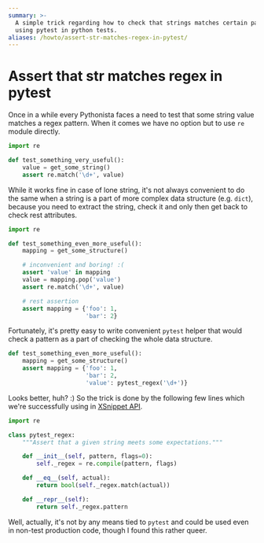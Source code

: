 ```yaml
---
summary: >-
  A simple trick regarding how to check that strings matches certain pattern
  using pytest in python tests.
aliases: /howto/assert-str-matches-regex-in-pytest/
---
```


Assert that str matches regex in pytest
=======================================

Once in a while every Pythonista faces a need to test that some string value
matches a regex pattern. When it comes we have no option but to use `re` module
directly.

```python
import re

def test_something_very_useful():
    value = get_some_string()
    assert re.match('\d+', value)
```

While it works fine in case of lone string, it's not always convenient to do
the same when a string is a part of more complex data structure (e.g. `dict`),
because you need to extract the string, check it and only then get back to
check rest attributes.

```python
import re

def test_something_even_more_useful():
    mapping = get_some_structure()

    # inconvenient and boring! :(
    assert 'value' in mapping
    value = mapping.pop('value')
    assert re.match('\d+', value)

    # rest assertion
    assert mapping = {'foo': 1,
                      'bar': 2}
```

Fortunately, it's pretty easy to write convenient `pytest` helper that would
check a pattern as a part of checking the whole data structure.

```python
def test_something_even_more_useful():
    mapping = get_some_structure()
    assert mapping = {'foo': 1,
                      'bar': 2,
                      'value': pytest_regex('\d+')}
```

Looks better, huh? :) So the trick is done by the following few lines which
we're successfully using in [XSnippet API].

```python
import re

class pytest_regex:
    """Assert that a given string meets some expectations."""

    def __init__(self, pattern, flags=0):
        self._regex = re.compile(pattern, flags)

    def __eq__(self, actual):
        return bool(self._regex.match(actual))

    def __repr__(self):
        return self._regex.pattern
```

Well, actually, it's not by any means tied to `pytest` and could be used even
in non-test production code, though I found this rather queer.

[XSnippet API]: https://github.com/xsnippet/xsnippet-api
